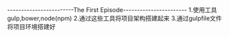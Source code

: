------------------------The First Episode-----------------------
1.使用工具gulp,bower,node(npm)
2.通过这些工具将项目架构搭建起来
3.通过gulpfile文件将项目环境搭建好

